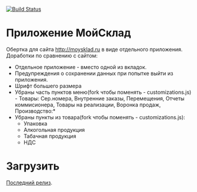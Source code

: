 [![Build Status](https://travis-ci.org/Maxim-Filimonov/moysklad-desktop.svg?branch=master)](https://travis-ci.org/Maxim-Filimonov/moysklad-desktop)

# Приложение МойСклад

Обертка для сайта http://moysklad.ru в виде отдельного приложения.
Доработки по сравнению с сайтом:

- Отдельное приложение - вместо одной из вкладок.
- Предупреждения о сохранении данных при попытке выйти из приложения.
- Шрифт большего размера
- Убраны часть пунктов меню(fork чтобы поменять - customizations.js) - Товары: Сер.номера, Внутренние заказы, Перемещения, Отчеты коммисионера, Товары на реализации, Воронка продаж, Производство:\*
- Убраны пункты из товара(fork чтобы поменять - customizations.js):
  - Упаковка
  - Алкогольная продукция
  - Табачная продукция
  - НДС

# Загрузить

[Последний релиз](https://github.com/Maxim-Filimonov/moysklad-desktop/releases/latest).
